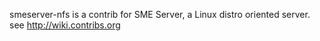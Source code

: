 smeserver-nfs is a contrib for SME Server, a Linux distro oriented server. see http://wiki.contribs.org
